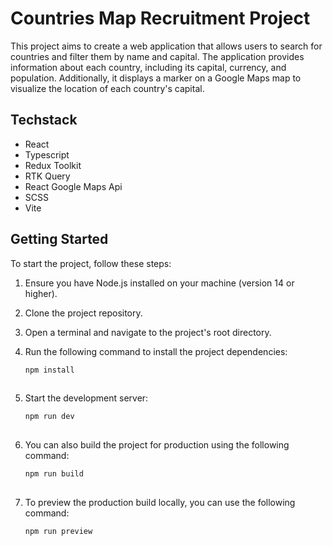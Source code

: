 # Countries Map Recruitment Project

This project aims to create a web application that allows users to search for countries and filter them by name and capital. The application provides information about each country, including its capital, currency, and population. Additionally, it displays a marker on a Google Maps map to visualize the location of each country's capital.

## Techstack
* React
* Typescript
* Redux Toolkit
* RTK Query
* React Google Maps Api
* SCSS
* Vite

## Getting Started

To start the project, follow these steps:

1. Ensure you have Node.js installed on your machine (version 14 or higher).
2. Clone the project repository.
3. Open a terminal and navigate to the project's root directory.
4. Run the following command to install the project dependencies:

   ```bash
   npm install
  
5. Start the development server:

   ```bash
   npm run dev  
  
6. You can also build the project for production using the following command: 

   ```bash
   npm run build 
 
7. To preview the production build locally, you can use the following command:

   ```bash
   npm run preview
  
